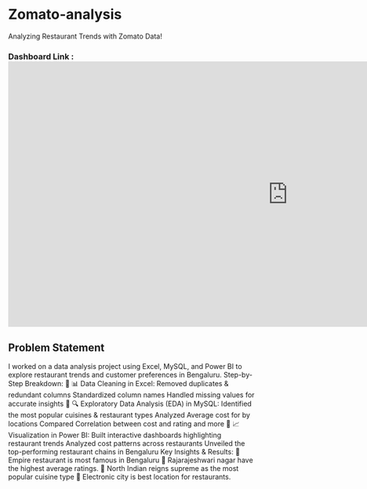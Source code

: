 # Zomato-analysis
 Analyzing Restaurant Trends with Zomato Data!
### Dashboard Link : <iframe title="zomato analysis" width="1140" height="541.25" src="https://app.powerbi.com/reportEmbed?reportId=65e3e35a-8385-4f12-922b-938772f5f791&autoAuth=true&ctid=8bb5eb58-6580-4d23-8008-c60e1928d208" frameborder="0" allowFullScreen="true"></iframe>

## Problem Statement
 I worked on a data analysis project using Excel, MySQL, and Power BI to explore restaurant trends and customer preferences in Bengaluru.
 Step-by-Step Breakdown:
🔹 📊 Data Cleaning in Excel:
Removed duplicates & redundant columns
Standardized column names
Handled missing values for accurate insights
🔹 🔍 Exploratory Data Analysis (EDA) in MySQL:
Identified the most popular cuisines & restaurant types
Analyzed Average cost for by locations
Compared Correlation between cost and rating 
and more 
🔹 📈 Visualization in Power BI:
Built interactive dashboards highlighting restaurant trends
Analyzed cost patterns across restaurants 
Unveiled the top-performing restaurant chains in Bengaluru
 Key Insights & Results: 📌 Empire restaurant is most famous in Bengaluru 📌 Rajarajeshwari nagar have the highest average ratings. 📌 North Indian reigns supreme as the most popular cuisine type 📌 Electronic city is best location for restaurants.
